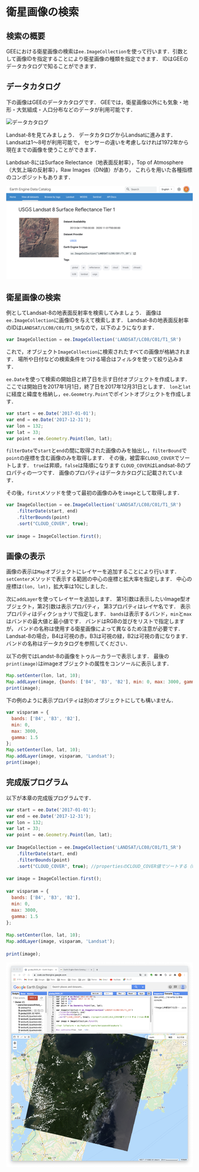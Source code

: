 # 衛星画像の検索

## 検索の概要

GEEにおける衛星画像の検索は`ee.ImageCollection`を使って行います．引数として画像IDを指定することにより衛星画像の種類を指定できます．
IDはGEEのデータカタログで知ることができます．

## データカタログ

下の画像はGEEのデータカタログです．
GEEでは，衛星画像以外にも気象・地形・大気組成・人口分布などのデータが利用可能です．

![データカタログ](images/8da3c19a9fe9d39dd007ca3fa83c7e28.png)

Landsat-8を見てみましょう．
データカタログからLandsatに進みます．
Landsatは1〜8号が利用可能で，
センサーの違いを考慮しなければ1972年から現在までの画像を使うことができます．

Lanbdsat-8にはSurface Relectance（地表面反射率），Top of Atmosphere（大気上端の反射率），Raw Images（DN値）があり，
これらを用いた各種指標のコンポジットもあります．

![](images/4beb4d10dd47ff3a74c04975fa1c7756.png)

## 衛星画像の検索

例としてLandsat-8の地表面反射率を検索してみましょう．
画像は`ee.ImageCollection`に画像IDを与えて検索します．
Landsat-8の地表面反射率のIDは`LANDSAT/LC08/C01/T1_SR`なので，以下のようになります．

```javascript
var ImageCollection = ee.ImageCollection('LANDSAT/LC08/C01/T1_SR')
```

これで，オブジェクト`ImageCollection`に検索されたすべての画像が格納されます．
場所や日付などの検索条件をつける場合はフィルタを使って絞り込みます．

`ee.Date`を使って検索の開始日と終了日を示す日付オブジェクトを作成します．
ここでは開始日を2017年1月1日，終了日を2017年12月31日とします．
`lon`と`lat`に経度と緯度を格納し，`ee.Geometry.Point`でポイントオブジェクトを作成します．

```javascript
var start = ee.Date('2017-01-01');
var end = ee.Date('2017-12-31');
var lon = 132;
var lat = 33;
var point = ee.Geometry.Point(lon, lat);
```

`filterDate`で`start`と`end`の間に取得された画像のみを抽出し，`filterBound`で`point`の座標を含む画像のみを取得します．
その後，被雲率`CLOUD_COVER`でソートします．
`true`は昇順，`false`は降順になります
`CLOUD_COVER`はLandsat-8のプロパティの一つです．
画像のプロパティはデータカタログに記載されています．

その後，`first`メソッドを使って最初の画像のみを`image`として取得します．

```javascript
var ImageCollection = ee.ImageCollection('LANDSAT/LC08/C01/T1_SR')
    .filterDate(start, end)
    .filterBounds(point)
    .sort("CLOUD_COVER", true);

var image = ImageCollection.first();
```

## 画像の表示
画像の表示は`Map`オブジェクトにレイヤーを追加することにより行います．
`setCenter`メソッドで表示する範囲の中心の座標と拡大率を指定します．
中心の座標は`(lon, lat)`，拡大率は10にしました．

次に`addLayer`を使ってレイヤーを追加します．
第1引数は表示したいImage型オブジェクト，第2引数は表示プロパティ，
第3プロパティはレイヤ名です．
表示プロパティはディクショナリで指定します．
`bands`は表示するバンド，`min`と`max`はバンドの最大値と最小値です．
バンドはRGBの並びをリストで指定しますが，
バンドの名称は使用する衛星画像によって異なるため注意が必要です．
Landsat-8の場合，B4は可視の赤，B3は可視の緑，B2は可視の青になります．
バンドの名称はデータカタログを参照してください．

以下の例ではLandst-8の画像をトゥルーカラーで表示します．
最後の`print(image)`はimageオブジェクトの属性をコンソールに表示します．

```javascript
Map.setCenter(lon, lat, 10);
Map.addLayer(image, {bands: ['B4', 'B3', 'B2'], min: 0, max: 3000, gamma: 1.5}, 'Landsat');
print(image);
```

下の例のように表示プロパティは別のオブジェクトにしても構いません．

```javascript
var visparam = {
  bands: ['B4', 'B3', 'B2'],
  min: 0,
  max: 3000,
  gamma: 1.5
};
Map.setCenter(lon, lat, 10);
Map.addLayer(image, visparam, 'Landsat');
print(image);
```

## 完成版プログラム
以下が本章の完成版プログラムです．

```javascript
var start = ee.Date('2017-01-01');
var end = ee.Date('2017-12-31');
var lon = 132;
var lat = 33;
var point = ee.Geometry.Point(lon, lat);

var ImageCollection = ee.ImageCollection('LANDSAT/LC08/C01/T1_SR')
    .filterDate(start, end)
    .filterBounds(point)
    .sort("CLOUD_COVER", true); //propertiesのCLOUD_COVER値でソートする（true:昇順、false:降順）

var image = ImageCollection.first();

var visparam = {
  bands: ['B4', 'B3', 'B2'],
  min: 0,
  max: 3000,
  gamma: 1.5
};

Map.setCenter(lon, lat, 10);
Map.addLayer(image, visparam, 'Landsat');

print(image);
```

![](images/402b1f5988d8a8df1c82d133345ae38d.png)
